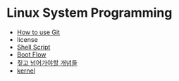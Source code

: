 Linux System Programming
========================

-	[How to use Git](./how-to-git.md)
-	license
-	[Shell Script](./shell-script.md)
-	[Boot Flow](./boot-flow.md)
-	[짚고 넘어가야할 개념들](./알아야할_개념들.md)
-	[kernel](./kernel.md)
